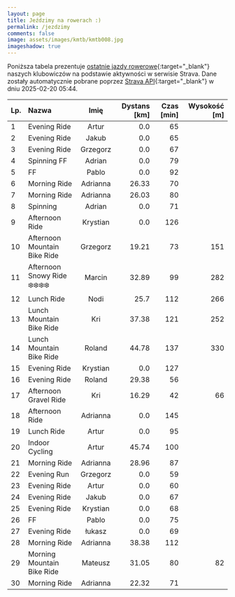 ```yaml
---
layout: page
title: Jeździmy na rowerach :)
permalink: /jezdzimy
comments: false
image: assets/images/kmtb/kmtb008.jpg
imageshadow: true
---
```


Poniższa tabela prezentuje [ostatnie jazdy rowerowe](https://www.strava.com/clubs/336381){:target="_blank"} naszych klubowiczów na podstawie aktywności w serwisie Strava. Dane zostały automatycznie pobrane poprzez [Strava API](https://developers.strava.com/docs/reference/#api-Clubs-getClubActivitiesById){:target="_blank"} w dniu 2025-02-20 05:44.

Lp. | Nazwa | Imię | Dystans [km] | Czas [min] | Wysokość [m]
:--- | :--- | :---: | ---: | ---: | ---:
1|Evening Ride|Artur|0.0|65|
2|Evening Ride|Jakub|0.0|65|
3|Evening Ride|Grzegorz|0.0|67|
4|Spinning FF|Adrian|0.0|79|
5|FF|Pablo|0.0|92|
6|Morning Ride|Adrianna|26.33|70|
7|Morning Ride|Adrianna|26.03|80|
8|Spinning|Adrian|0.0|71|
9|Afternoon Ride|Krystian|0.0|126|
10|Afternoon Mountain Bike Ride|Grzegorz|19.21|73|151
11|Afternoon Snowy Ride ❄️❄️❄️❄️|Marcin|32.89|99|282
12|Lunch Ride|Nodi|25.7|112|266
13|Lunch Mountain Bike Ride|Kri|37.38|121|252
14|Lunch Mountain Bike Ride|Roland|44.78|137|330
15|Evening Ride|Krystian|0.0|127|
16|Evening Ride|Roland|29.38|56|
17|Afternoon Gravel Ride|Kri|16.29|42|66
18|Afternoon Ride|Adrianna|0.0|145|
19|Lunch Ride|Artur|0.0|95|
20|Indoor Cycling|Artur|45.74|100|
21|Morning Ride|Adrianna|28.96|87|
22|Evening Run|Grzegorz|0.0|59|
23|Evening Ride|Artur|0.0|60|
24|Evening Ride|Jakub|0.0|67|
25|Evening Ride|Krystian|0.0|68|
26|FF|Pablo|0.0|75|
27|Evening Ride|łukasz|0.0|69|
28|Morning Ride|Adrianna|38.38|112|
29|Morning Mountain Bike Ride|Mateusz|31.05|80|82
30|Morning Ride|Adrianna|22.32|71|
